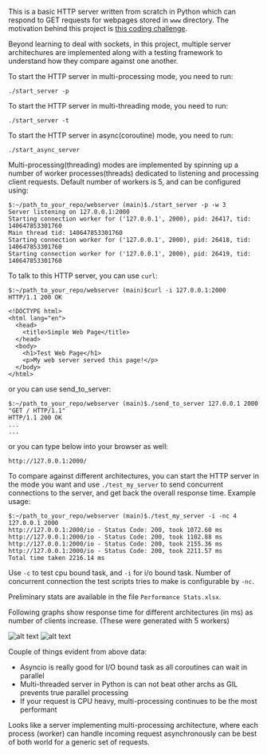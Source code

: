 This is a basic HTTP server written from scratch in Python which can respond to GET requests for webpages stored in `www` directory. The motivation behind this project is [this coding challenge](https://codingchallenges.fyi/challenges/challenge-webserver).

Beyond learning to deal with sockets, in this project, multiple server architechures are implemented along with a testing framework to understand how they compare against one another.

To start the HTTP server in multi-processing mode, you need to run:
```
./start_server -p
```

To start the HTTP server in multi-threading mode, you need to run:
```
./start_server -t
```

To start the HTTP server in async(coroutine) mode, you need to run:
```
./start_async_server
```

Multi-processing(threading) modes are implemented by spinning up a number of worker processes(threads) dedicated to listening and processing client requests. Default number of workers is 5, and can be configured using:
 ```
$:~/path_to_your_repo/webserver (main)$./start_server -p -w 3
Server listening on 127.0.0.1:2000
Starting connection worker for ('127.0.0.1', 2000), pid: 26417, tid: 140647853301760
 Main thread tid: 140647853301760
Starting connection worker for ('127.0.0.1', 2000), pid: 26418, tid: 140647853301760
Starting connection worker for ('127.0.0.1', 2000), pid: 26419, tid: 140647853301760

```

To talk to this HTTP server, you can use `curl`:
```
$:~/path_to_your_repo/webserver (main)$curl -i 127.0.0.1:2000
HTTP/1.1 200 OK

<!DOCTYPE html>
<html lang="en">
  <head>
    <title>Simple Web Page</title>
  </head>
  <body>
    <h1>Test Web Page</h1>
    <p>My web server served this page!</p>
  </body>
</html>
```

or you can use send_to_server:
```
$:~/path_to_your_repo/webserver (main)$./send_to_server 127.0.0.1 2000 "GET / HTTP/1.1"
HTTP/1.1 200 OK
...
...
```

or you can type below into your browser as well:
```
http://127.0.0.1:2000/
```

To compare against different architectures, you can start the HTTP server in the mode you want and use `./test_my_server` to send concurrent connections to the server, and get back the overall response time. Example usage:
```
$:~/path_to_your_repo/webserver (main)$./test_my_server -i -nc 4 127.0.0.1 2000
http://127.0.0.1:2000/io - Status Code: 200, took 1072.60 ms
http://127.0.0.1:2000/io - Status Code: 200, took 1102.88 ms
http://127.0.0.1:2000/io - Status Code: 200, took 2155.36 ms
http://127.0.0.1:2000/io - Status Code: 200, took 2211.57 ms
Total time taken 2216.14 ms
```

Use `-c` to test cpu bound task, and `-i` for i/o bound task. Number of concurrent connection the test scripts tries to make is configurable by `-nc`.

Preliminary stats are available in the file `Performance Stats.xlsx`. 

Following graphs show response time for different architectures (in ms) as number of clients increase. (These were generated with 5 workers)

![alt text](CPU_Bound_Task.png)
![alt text](I_O_Bound_Task.png)

Couple of things evident from above data:

- Asyncio is really good for I/O bound task as all coroutines can wait in parallel
- Multi-threaded server in Python is can not beat other archs as GIL prevents true parallel processing
- If your request is CPU heavy, multi-processing continues to be the most performant

Looks like a server implementing multi-processing architecture, where each process (worker) can handle incoming request asynchronously can be best of both world for a generic set of requests.


